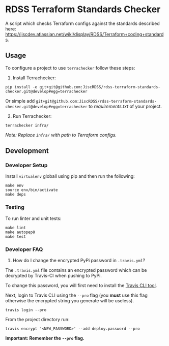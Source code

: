 # RDSS Terraform Standards Checker
A script which checks Terraform configs against the standards described here: https://jiscdev.atlassian.net/wiki/display/RDSS/Terraform+coding+standards.

## Usage

To configure a project to use `terrachecker` follow these steps:

 1) Install Terrachecker:

```
pip install -e git+git@github.com:JiscRDSS/rdss-terraform-standards-checker.git@develop#egg=terrachecker
```

Or simple add `git+git@github.com:JiscRDSS/rdss-terraform-standards-checker.git@develop#egg=terrachecker` to *requirements.txt* of your project.

 2) Run Terrachecker:

```
terrachecker infra/
```

*Note: Replace `infra/` with path to Terraform configs.*

## Development

### Developer Setup

Install `virtualenv` globall using pip and then run the following:

```
make env
source env/bin/activate
make deps
```

### Testing

To run linter and unit tests:

```
make lint
make autopep8
make test
```

### Developer FAQ

 1) How do I change the encrypted PyPi password in `.travis.yml`?

The `.travis.yml` file contains an encrypted password which can be decrypted by Travis-CI when pushing to PyPi.

To change this password, you will first need to install the [Travis CLI tool](https://github.com/travis-ci/travis.rb#installation).

Next, login to Travis CLI using the `--pro` flag (you **must** use this flag otherwise the encrypted string you generate will be useless).

```
travis login --pro
```

From the project directory run:

```
travis encrypt '<NEW_PASSWORD>' --add deploy.password --pro
```

**Important: Remember the `--pro` flag.**
